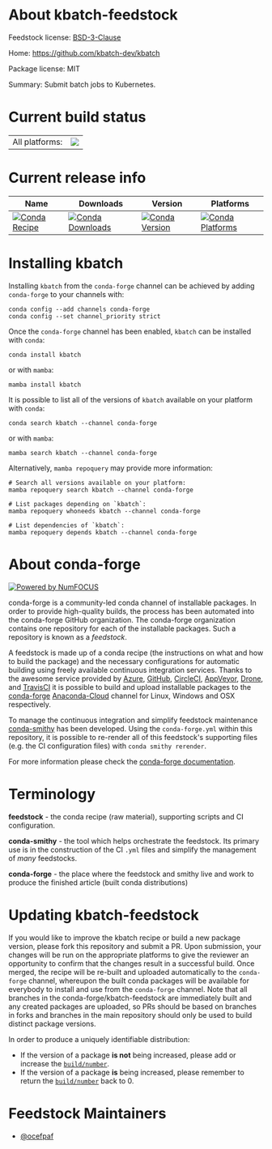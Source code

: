 About kbatch-feedstock
======================

Feedstock license: [BSD-3-Clause](https://github.com/conda-forge/kbatch-feedstock/blob/main/LICENSE.txt)

Home: https://github.com/kbatch-dev/kbatch

Package license: MIT

Summary: Submit batch jobs to Kubernetes.

Current build status
====================


<table><tr><td>All platforms:</td>
    <td>
      <a href="https://dev.azure.com/conda-forge/feedstock-builds/_build/latest?definitionId=17282&branchName=main">
        <img src="https://dev.azure.com/conda-forge/feedstock-builds/_apis/build/status/kbatch-feedstock?branchName=main">
      </a>
    </td>
  </tr>
</table>

Current release info
====================

| Name | Downloads | Version | Platforms |
| --- | --- | --- | --- |
| [![Conda Recipe](https://img.shields.io/badge/recipe-kbatch-green.svg)](https://anaconda.org/conda-forge/kbatch) | [![Conda Downloads](https://img.shields.io/conda/dn/conda-forge/kbatch.svg)](https://anaconda.org/conda-forge/kbatch) | [![Conda Version](https://img.shields.io/conda/vn/conda-forge/kbatch.svg)](https://anaconda.org/conda-forge/kbatch) | [![Conda Platforms](https://img.shields.io/conda/pn/conda-forge/kbatch.svg)](https://anaconda.org/conda-forge/kbatch) |

Installing kbatch
=================

Installing `kbatch` from the `conda-forge` channel can be achieved by adding `conda-forge` to your channels with:

```
conda config --add channels conda-forge
conda config --set channel_priority strict
```

Once the `conda-forge` channel has been enabled, `kbatch` can be installed with `conda`:

```
conda install kbatch
```

or with `mamba`:

```
mamba install kbatch
```

It is possible to list all of the versions of `kbatch` available on your platform with `conda`:

```
conda search kbatch --channel conda-forge
```

or with `mamba`:

```
mamba search kbatch --channel conda-forge
```

Alternatively, `mamba repoquery` may provide more information:

```
# Search all versions available on your platform:
mamba repoquery search kbatch --channel conda-forge

# List packages depending on `kbatch`:
mamba repoquery whoneeds kbatch --channel conda-forge

# List dependencies of `kbatch`:
mamba repoquery depends kbatch --channel conda-forge
```


About conda-forge
=================

[![Powered by
NumFOCUS](https://img.shields.io/badge/powered%20by-NumFOCUS-orange.svg?style=flat&colorA=E1523D&colorB=007D8A)](https://numfocus.org)

conda-forge is a community-led conda channel of installable packages.
In order to provide high-quality builds, the process has been automated into the
conda-forge GitHub organization. The conda-forge organization contains one repository
for each of the installable packages. Such a repository is known as a *feedstock*.

A feedstock is made up of a conda recipe (the instructions on what and how to build
the package) and the necessary configurations for automatic building using freely
available continuous integration services. Thanks to the awesome service provided by
[Azure](https://azure.microsoft.com/en-us/services/devops/), [GitHub](https://github.com/),
[CircleCI](https://circleci.com/), [AppVeyor](https://www.appveyor.com/),
[Drone](https://cloud.drone.io/welcome), and [TravisCI](https://travis-ci.com/)
it is possible to build and upload installable packages to the
[conda-forge](https://anaconda.org/conda-forge) [Anaconda-Cloud](https://anaconda.org/)
channel for Linux, Windows and OSX respectively.

To manage the continuous integration and simplify feedstock maintenance
[conda-smithy](https://github.com/conda-forge/conda-smithy) has been developed.
Using the ``conda-forge.yml`` within this repository, it is possible to re-render all of
this feedstock's supporting files (e.g. the CI configuration files) with ``conda smithy rerender``.

For more information please check the [conda-forge documentation](https://conda-forge.org/docs/).

Terminology
===========

**feedstock** - the conda recipe (raw material), supporting scripts and CI configuration.

**conda-smithy** - the tool which helps orchestrate the feedstock.
                   Its primary use is in the construction of the CI ``.yml`` files
                   and simplify the management of *many* feedstocks.

**conda-forge** - the place where the feedstock and smithy live and work to
                  produce the finished article (built conda distributions)


Updating kbatch-feedstock
=========================

If you would like to improve the kbatch recipe or build a new
package version, please fork this repository and submit a PR. Upon submission,
your changes will be run on the appropriate platforms to give the reviewer an
opportunity to confirm that the changes result in a successful build. Once
merged, the recipe will be re-built and uploaded automatically to the
`conda-forge` channel, whereupon the built conda packages will be available for
everybody to install and use from the `conda-forge` channel.
Note that all branches in the conda-forge/kbatch-feedstock are
immediately built and any created packages are uploaded, so PRs should be based
on branches in forks and branches in the main repository should only be used to
build distinct package versions.

In order to produce a uniquely identifiable distribution:
 * If the version of a package **is not** being increased, please add or increase
   the [``build/number``](https://docs.conda.io/projects/conda-build/en/latest/resources/define-metadata.html#build-number-and-string).
 * If the version of a package **is** being increased, please remember to return
   the [``build/number``](https://docs.conda.io/projects/conda-build/en/latest/resources/define-metadata.html#build-number-and-string)
   back to 0.

Feedstock Maintainers
=====================

* [@ocefpaf](https://github.com/ocefpaf/)

